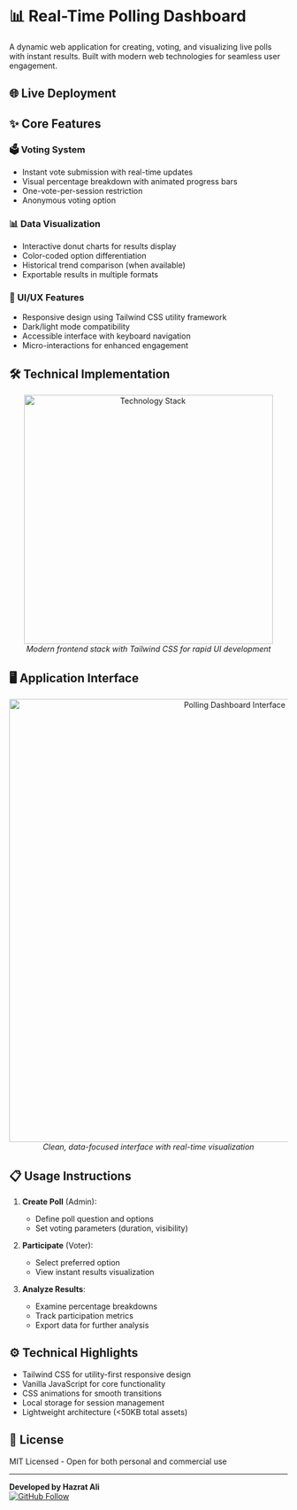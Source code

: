 # 📊 Real-Time Polling Dashboard

A dynamic web application for creating, voting, and visualizing live polls with instant results. Built with modern web technologies for seamless user engagement.

## 🌐 Live Deployment

## ✨ Core Features

### 🗳️ Voting System
- Instant vote submission with real-time updates
- Visual percentage breakdown with animated progress bars
- One-vote-per-session restriction
- Anonymous voting option

### 📊 Data Visualization
- Interactive donut charts for results display
- Color-coded option differentiation
- Historical trend comparison (when available)
- Exportable results in multiple formats

### 🎨 UI/UX Features
- Responsive design using Tailwind CSS utility framework
- Dark/light mode compatibility
- Accessible interface with keyboard navigation
- Micro-interactions for enhanced engagement

## 🛠 Technical Implementation

<p align="center">
  <img src="https://skillicons.dev/icons?i=html,css,js,tailwind,netlify,github" alt="Technology Stack" width="450"/>
  <br>
  <em>Modern frontend stack with Tailwind CSS for rapid UI development</em>
</p>

## 🖥 Application Interface

<div align="center">
  <img src="https://ik.imagekit.io/yqnbhdlo4/Img/live-polling?updatedAt=1755433890132" alt="Polling Dashboard Interface" width="800"/>
  <br>
  <em>Clean, data-focused interface with real-time visualization</em>
</div>

## 📋 Usage Instructions

1. **Create Poll** (Admin):
   - Define poll question and options
   - Set voting parameters (duration, visibility)

2. **Participate** (Voter):
   - Select preferred option
   - View instant results visualization

3. **Analyze Results**:
   - Examine percentage breakdowns
   - Track participation metrics
   - Export data for further analysis

## ⚙️ Technical Highlights

- Tailwind CSS for utility-first responsive design
- Vanilla JavaScript for core functionality
- CSS animations for smooth transitions
- Local storage for session management
- Lightweight architecture (<50KB total assets)

## 📄 License

MIT Licensed - Open for both personal and commercial use

---

**Developed by Hazrat Ali**  
[![GitHub Follow]()]()
